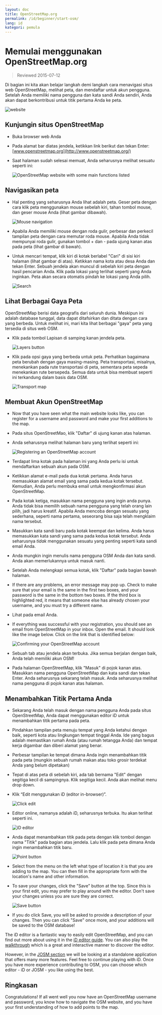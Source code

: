 ```yaml
---
layout: doc
title: OpenStreetMap.org
permalink: /id/beginner/start-osm/
lang: id
kategori: pemula
---
```


Memulai menggunakan OpenStreetMap.org
====================================

> Reviewed 2015-07-12  

Di bagian ini kita akan belajar langkah demi langkah cara menavigasi situs web OpenStreetMap, melihat peta, dan mendaftar untuk akun pengguna. Setelah Anda memiliki nama pengguna dan kata sandi Anda sendiri, Anda akan dapat berkontribusi untuk titik pertama Anda ke peta.

![website][]

Kunjungin situs OpenStreetMap
-------------------------------

- Buka browser web Anda
- Pada alamat bar diatas jendela, ketikkan link berikut dan tekan Enter:
    [www.openstreetmap.org](http://www.openstreetmap.org/)
- Saat halaman sudah selesai memuat, Anda seharusnya melihat sesuatu seperti ini:

    ![OpenStreetMap website with some main functions listed][]

Navigasikan peta
----------------

- Hal penting yang seharusnya Anda lihat adalah peta. Geser peta dengan cara klik peta menggunakan mouse sebelah kiri, tahan tombol mouse, dan geser mouse Anda (lihat gambar dibawah).

    ![Mouse navigation][]

-   Apabila Anda memiliki mouse dengan roda gulir, perbesar dan perkecil tampilan peta dengan cara memutar roda mouse. Apabila Anda tidak mempunyai roda gulir, gunakan tombol + dan - pada ujung kanan atas pada peta (lihat gambar di bawah).
- Untuk mencari tempat, klik kiri di kotak berlabel "Cari" di sisi kiri halaman (lihat gambar di atas). Ketikkan nama kota atau desa Anda dan tekan Enter. Sebuah jendela akan muncul di sebelah kiri peta dengan hasil pencarian Anda. Klik pada lokasi yang terlihat seperti yang Anda inginkan. Peta akan secara otomatis pindah ke lokasi yang Anda pilih.

    ![Search][]
   

Lihat Berbagai Gaya Peta
------------------------

OpenStreetMap berisi data geografis dari seluruh dunia. Meskipun ini adalah database tunggal, data dapat ditafsirkan dan ditata dengan cara yang berbeda. Untuk melihat ini, mari kita lihat berbagai "gaya" peta yang tersedia di situs web OSM.

- Klik pada tombol Lapisan di samping kanan jendela peta.

    ![Layers button][]

- Klik pada opsi gaya yang berbeda untuk peta. Perhatikan bagaimana peta berubah dengan gaya masing-masing. Peta transportasi, misalnya, menekankan pada rute transportasi di peta, sementara peta sepeda menekankan rute bersepeda. Semua data untuk bisa membuat seperti ini terkandung dalam basis data OSM.

    ![Transport map][]

Membuat Akun OpenStreetMap
-------------------------------

-   Now that you have seen what the main website looks like, you can register for a username and password and make your first additions to the map.
- Pada situs OpenStreetMao, klik "Daftar" di ujung kanan atas halaman.
- Anda seharusnya melihat halaman baru yang terlihat seperti ini:

    ![Registering an OpenStreetMap account][]

- Terdapat lima kotak pada halaman ini yang Anda perlu isi untuk mendaftarkan sebuah akun pada OSM.
-  Ketikkan alamat e-mail pada dua kotak pertama. Anda harus memasukkan alamat email yang sama pada kedua kotak tersebut. Kemudian, Anda perlu membuka email untuk mengkonfirmasi akun OpenStreetMap.
-   Pada kotak ketiga, masukkan nama pengguna yang ingin anda punya. Anda tidak bisa memilih sebuah nama pengguna yang telah orang lain pilih, jadi harus kreatif. Apabila Anda mencoba dengan sesuatu yang sederhana, seperti nama pertama, seseorang bisa saja telah mengklaim nama tersebut.
-   Masukkan kata sandi baru pada kotak keempat dan kelima. Anda harus memasukkan kata sandi yang sama pada kedua kotak tersebut. Anda seharusnya *tidak* menggunakan sesuatu yang penting seperti kata sandi email Anda.
-   Anda mungkin ingin menulis nama pengguna OSM Anda dan kata sandi. Anda akan memerlukannya untuk masuk nanti.
-   Setelah Anda melengkapi semua kotak, klik "Daftar" pada bagian bawah halaman.
-   If there are any problems, an error message may pop up. Check to make sure that your email is the same in the first two boxes, and your password is the same in the bottom two boxes. If the third box is highlighted red, it means that someone else has already chosen your username, and you must try a different name.
-   Lihat pada email Anda.
-   If everything was successful with your registration, you should see an email from OpenStreetMap in your inbox. Open the email. It should look like the image below. Click on the link that is identified below:

    ![Confirming your OpenStreetMap account][]

-   Sebuah tab atau jendela akan terbuka. Jika semua berjalan dengan baik, Anda telah memiliki akun OSM!
-   Pada halaman OpenStreetMap, klik "Masuk" di pojok kanan atas. Masukkan nama pengguna OpenStreetMap dan kata sandi dan tekan Enter. Anda seharusnya sekarang telah masuk. Anda seharusnya melihat nama pengguna di pojok kanan atas halaman.

Menambahkan Titik Pertama Anda
------------------------

-   Sekarang Anda telah masuk dengan nama pengguna Anda pada situs OpenStreetMap, Anda dapat menggunakan editor iD untuk menambahkan titik pertama pada peta.
-   Pindahkan tampilan peta menuju tempat yang Anda ketahui dengan baik, seperti kota atau lingkungan tempat tinggal Anda. Ide yang bagus adalah memastikan rumah Anda (atau rumah tetangga Anda) dan tempat kerja digambar dan diberi alamat yang benar. 
-   Perbesar tampilan ke tempat dimana Anda ingin menambahkan titik pada peta (mungkin sebuah rumah makan atau toko grosir terdekat Anda yang belum dipetakan)
-   Tepat di atas peta di sebelah kiri, ada tab bernama "Edit" dengan segitiga kecil di sampingnya. Klik segitiga kecil. Anda akan melihat menu drop down.
-   Klik “Edit menggunakan iD (editor in-browser)”.

    ![Click edit][]

-   Editor online, namanya adalah iD, seharusnya terbuka. Itu akan terlihat seperti ini.

    ![iD editor][]

-   Anda dapat menambahkan titik pada peta dengan klik tombol dengan nama "Titik" pada bagian atas jendela. Lalu klik pada peta dimana Anda ingin menambahkan titik baru.

    ![Point button][]    

-   Select from the menu on the left what type of location it is that you are adding to the map. You can then fill in the appropriate form with the location's name and other information.
-   To save your changes, click the "Save" button at the top. Since this is your first edit, you may prefer to play around with the editor. Don't save your changes unless you are sure they are correct.

    ![Save button][]    

-   If you do click Save, you will be asked to provide a description of your changes.  Then you can click "Save" once more, and your additions will be saved to the OSM database!


The iD editor is a fantastic way to easily edit OpenStreetMap, and you can find out more about using it in the [iD editor guide](/en/beginner/id-editor/).  You can also play the [walkthrough](http://www.openstreetmap.org/edit?editor=id#walkthrough=true) which is a great and interactive manner to discover the editor.

However, in the [JOSM section](/en/josm/) we will be looking at a standalone application that offers many more features.  Feel free to continue playing with iD. Once you have more experience contributing to OSM, you can choose which editor - iD or JOSM - you like using the best.

Ringkasan
-------

Congratulations! If all went well you now have an OpenStreetMap username and password, you know how to navigate the OSM website, and you have your first understanding of how to add points to the map.



[website]: /images/beginner/start-osm_website.png
[OpenStreetMap website with some main functions listed]: /images/beginner/osm-website-main-functions.png
[Mouse navigation]: /images/beginner/mouse-navigation.png
[Search]: /images/beginner/search.png
[Layers button]: /images/beginner/layers.png
[Transport map]: /images/beginner/transport-map.png
[Registering an OpenStreetMap account]: /images/beginner/registering-account.png
[Confirming your OpenStreetMap account]: /images/beginner/confirming-account.png
[Click edit]: /images/beginner/click-edit.png
[iD editor]: /images/beginner/id-editor.png
[Point button]: /images/beginner/point-button.png
[Save button]: /images/beginner/save-button.png